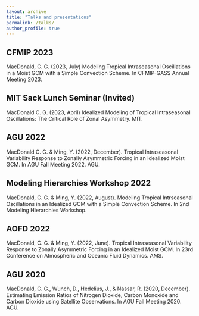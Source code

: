 ```yaml
---
layout: archive
title: "Talks and presentations"
permalink: /talks/
author_profile: true
---
```


CFMIP 2023
---

MacDonald, C. G. (2023, July) Modeling Tropical Intraseasonal Oscillations in a Moist GCM with a Simple Convection Scheme. In CFMIP-GASS Annual Meeting 2023.

MIT Sack Lunch Seminar (Invited)
---

MacDonald C. G. (2023, April) Idealized Modeling of Tropical Intraseasonal Oscillations: The Critical Role of Zonal Asymmetry. MIT.

AGU 2022
---

MacDonald C. G. & Ming, Y. (2022, December). Tropical Intraseasonal Variability Response to Zonally Asymmetric Forcing in an Idealized Moist GCM. In AGU Fall Meeting 2022. AGU.

Modeling Hierarchies Workshop 2022
---

MacDonald, C. G. & Ming, Y. (2022, August). Modeling Tropical Intrseasonal Oscillations in an Idealized GCM with a Simple Convection Scheme. In 2nd Modeling Hierarchies Workshop. 

AOFD 2022
---

MacDonald, C. G. & Ming, Y. (2022, June). Tropical Intraseasonal Variability Response to Zonally Asymmetric Forcing in an Idealized Moist GCM. In 23rd Conference on Atmospheric and Oceanic Fluid Dynamics. AMS.

AGU 2020
---

MacDonald, C. G., Wunch, D., Hedelius, J., & Nassar, R. (2020, December). Estimating Emission Ratios of Nitrogen Dioxide, Carbon Monoxide and Carbon Dioxide using Satellite Observations. In AGU Fall Meeting 2020. AGU.
